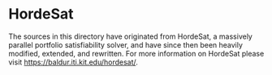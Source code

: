 
# HordeSat

The sources in this directory have originated from HordeSat, a massively parallel portfolio satisfiability solver, and have since then been heavily modified, extended, and rewritten.
For more information on HordeSat please visit https://baldur.iti.kit.edu/hordesat/.
